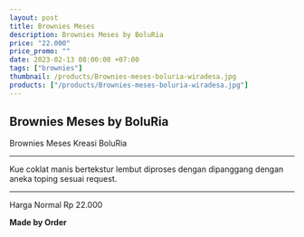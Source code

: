 ```yaml
---
layout: post
title: Brownies Meses
description: Brownies Meses by BoluRia
price: "22.000"
price_promo: ""
date: 2023-02-13 08:00:00 +07:00
tags: ["brownies"]
thumbnail: /products/Brownies-meses-boluria-wiradesa.jpg
products: ["/products/Brownies-meses-boluria-wiradesa.jpg"]
---
```


## Brownies Meses by BoluRia ##

Brownies Meses Kreasi BoluRia

---

Kue coklat manis bertekstur lembut diproses dengan dipanggang dengan aneka toping sesuai request.

---

Harga Normal Rp 22.000

**Made by Order**
